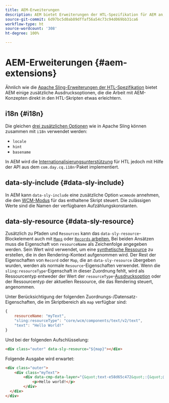 ```yaml
---
title: AEM-Erweiterungen
description: AEM bietet Erweiterungen der HTL-Spezifikation für AEM an, um Ihnen als Entwickler/in die Arbeit zu erleichtern.
source-git-commit: 6d97bc5d0ab89dffaf56a54c73c94d069bb31ca6
workflow-type: ht
source-wordcount: '308'
ht-degree: 100%

---
```



# AEM-Erweiterungen {#aem-extensions}

Ähnlich wie die [Apache Sling-Erweiterungen der HTL-Spezifikation](https://sling.apache.org/documentation/bundles/scripting/scripting-htl.html#extensions-of-the-htl-specification-1) bietet AEM einige zusätzliche Ausdrucksoptionen, die die Arbeit mit AEM-Konzepten direkt in den HTL-Skripten etwas erleichtern.

## i18n {#i18n}

Die gleichen [drei zusätzlichen Optionen](https://sling.apache.org/documentation/bundles/scripting/scripting-htl.html#i18n) wie in Apache Sling können zusammen mit `i18n` verwendet werden:

* `locale`
* `hint`
* `basename`

In AEM wird die [Internationalisierungsunterstützung](https://experienceleague.adobe.com/docs/experience-manager-65/developing/components/internationalization/i18n-dev.html?lang=de) für HTL jedoch mit Hilfe der API aus dem `com.day.cq.i18n`-Paket implementiert.

## data-sly-include {#data-sly-include}

In AEM kann `data-sly-include` eine zusätzliche Option `wcmmode` annehmen, die den [WCM-Modus](https://developer.adobe.com/experience-manager/reference-materials/cloud-service/javadoc/com/day/cq/wcm/api/WCMMode.html) für das enthaltene Skript steuert. Die zulässigen Werte sind die Namen der verfügbaren Aufzählungskonstanten.

## data-sly-resource {#data-sly-resource}

Zusätzlich zu Pfaden und `Resources` kann das `data-sly-resource`-Blockelement auch mit [`Maps`](https://docs.oracle.com/en/java/javase/11/docs/api/java.base/java/util/Map.html) oder [`Records` arbeiten.](https://github.com/apache/sling-org-apache-sling-scripting-sightly-runtime/blob/master/src/main/java/org/apache/sling/scripting/sightly/Record.java) Bei beiden Ansätzen muss die Eigenschaft von `resourceName` als Zeichenfolge angegeben werden. Sein Wert wird verwendet, um eine [synthetische Ressource](https://www.javadoc.io/doc/org.apache.sling/org.apache.sling.api/latest/org/apache/sling/api/resource/SyntheticResource.html) zu erstellen, die in den Rendering-Kontext aufgenommen wird. Der Rest der Eigenschaften von `Record` oder `Map`, die an `data-sly-resource` übergeben wurden, werden als normale `Resource`-Eigenschaften verwendet. Wenn die `sling:resourceType`-Eigenschaft in dieser Zuordnung fehlt, wird als Ressourcentyp entweder der Wert der `resourceType`-[Ausdrucksoption](https://github.com/adobe/htl-spec/blob/1.4/SPECIFICATION.md#229-resource) oder der Ressourcentyp der aktuellen Ressource, die das Rendering steuert, angenommen.

Unter Berücksichtigung der folgenden Zuordnungs-/Datensatz-Eigenschaften, die im Skriptbereich als `map` verfügbar sind:

```javascript
{
    resourceName: "myText",
    "sling:resourceType": "core/wcm/components/text/v2/text",
    "text": "Hello World!"
}
```

Und bei der folgenden Aufschlüsselung:

```html
<div class="outer" data-sly-resource="${map}"></div>
```

Folgende Ausgabe wird erwartet:

```html
<div class="outer">
    <div class="myText">
        <div data-cmp-data-layer="{&quot;text-e58d65c472&quot;:{&quot;@type&quot;:&quot;core/wcm/components/text/v2/text&quot;,&quot;xdm:text&quot;:&quot;<p>Hello world!</p>&quot;}}" id="text-e58d65c472" class="cmp-text">
            <p>Hello world!</p>
        </div>
  </div>
</div>
```
